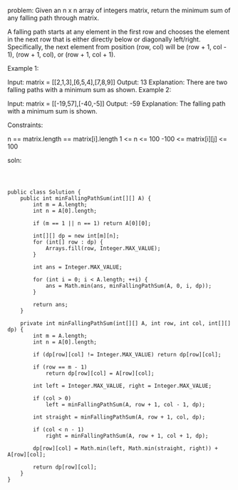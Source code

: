problem:
Given an n x n array of integers matrix, return the minimum sum of any falling path through matrix.

A falling path starts at any element in the first row and chooses the element in the next row that is either directly below or diagonally left/right. Specifically, the next element from position (row, col) will be (row + 1, col - 1), (row + 1, col), or (row + 1, col + 1).

 

Example 1:


Input: matrix = [[2,1,3],[6,5,4],[7,8,9]]
Output: 13
Explanation: There are two falling paths with a minimum sum as shown.
Example 2:


Input: matrix = [[-19,57],[-40,-5]]
Output: -59
Explanation: The falling path with a minimum sum is shown.
 

Constraints:

n == matrix.length == matrix[i].length
1 <= n <= 100
-100 <= matrix[i][j] <= 100


soln:
```



public class Solution {
    public int minFallingPathSum(int[][] A) {
        int m = A.length;
        int n = A[0].length;

        if (m == 1 || n == 1) return A[0][0];

        int[][] dp = new int[m][n];
        for (int[] row : dp) {
            Arrays.fill(row, Integer.MAX_VALUE);
        }
        
        int ans = Integer.MAX_VALUE;

        for (int i = 0; i < A.length; ++i) {
            ans = Math.min(ans, minFallingPathSum(A, 0, i, dp));
        }

        return ans;
    }

    private int minFallingPathSum(int[][] A, int row, int col, int[][] dp) {
        int m = A.length;
        int n = A[0].length;

        if (dp[row][col] != Integer.MAX_VALUE) return dp[row][col];

        if (row == m - 1)
            return dp[row][col] = A[row][col];

        int left = Integer.MAX_VALUE, right = Integer.MAX_VALUE;

        if (col > 0)
            left = minFallingPathSum(A, row + 1, col - 1, dp);

        int straight = minFallingPathSum(A, row + 1, col, dp);

        if (col < n - 1)
            right = minFallingPathSum(A, row + 1, col + 1, dp);

        dp[row][col] = Math.min(left, Math.min(straight, right)) + A[row][col];

        return dp[row][col];
    }
}

```